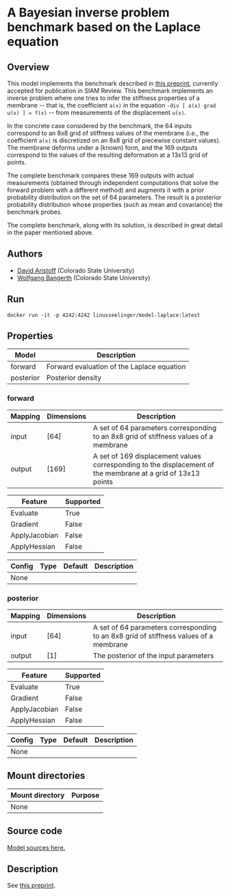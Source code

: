 # A Bayesian inverse problem benchmark based on the Laplace equation
## Overview

This model implements the benchmark described in [this
preprint](https://arxiv.org/abs/2102.07263), currently accepted for publication
in SIAM Review. This benchmark implements an inverse problem where one tries
to infer the stiffness properties of a membrane -- that is, the coefficient
`a(x)` in the equation `-div [ a(x) grad u(x) ] = f(x)` -- from measurements
of the displacement `u(x)`.

In the concrete case considered by the benchmark, the 64 inputs
correspond to an 8x8 grid of stiffness values of the membrane (i.e., the
coefficient `a(x)` is discretized on an 8x8 grid of piecewise constant
values). The membrane deforms under a (known) form, and the 169 outputs correspond to the
values of the resulting deformation at a 13x13 grid of points.

The complete benchmark compares these 169 outputs with actual
measurements (obtained through independent computations that solve the
forward problem with a different method) and augments it with a prior
probability distribution on the set of 64 parameters. The result is a
posterior probability distribution whose properties (such as mean and
covariance) the benchmark probes.

The complete benchmark, along with its solution, is described in great
detail in the paper mentioned above.

## Authors

- [David Aristoff](mailto:David.Aristoff@colostate.edu) (Colorado State University)
- [Wolfgang Bangerth](mailto:bangerth@colostate.edu) (Colorado State University)

## Run
```
docker run -it -p 4242:4242 linusseelinger/model-laplace:latest
```

## Properties

Model | Description
---|---
forward | Forward evaluation of the Laplace equation
posterior | Posterior density

### forward
Mapping | Dimensions | Description
---|---|---
input | [64] | A set of 64 parameters corresponding to an 8x8 grid of stiffness values of a membrane
output | [169] | A set of 169 displacement values corresponding to the displacement of the membrane at a grid of 13x13 points

Feature | Supported
---|---
Evaluate | True
Gradient | False
ApplyJacobian | False
ApplyHessian | False

Config | Type | Default | Description
---|---|---|---
None | | |

### posterior
Mapping | Dimensions | Description
---|---|---
input | [64] | A set of 64 parameters corresponding to an 8x8 grid of stiffness values of a membrane
output | [1] | The posterior of the input parameters

Feature | Supported
---|---
Evaluate | True
Gradient | False
ApplyJacobian | False
ApplyHessian | False

Config | Type | Default | Description
---|---|---|---
None | | |

## Mount directories
Mount directory | Purpose
---|---
None |

## Source code

[Model sources here.](https://github.com/UM-Bridge/benchmarks/tree/main/models/dealii-laplace)

## Description

See [this preprint](https://arxiv.org/abs/2102.07263).
